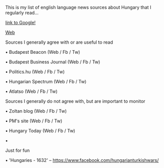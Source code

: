This is my list of english language news sources about Hungary that I regularly read...


[link to Google!](http://google.com)

[Web](www)

Sources I generally agree with or are useful to read

• Budapest Beacon (Web / Fb / Tw)

• Budapest Business Journal (Web / Fb / Tw)

• Politics.hu (Web / Fb / Tw)

• Hungarian Spectrum (Web / Fb / Tw)

• Atlatso (Web / Fb / Tw)

Sources I generally do not agree with, but are important to monitor

• Zoltan blog  (Web / Fb / Tw)

• PM's site (Web / Fb / Tw)

• Hungary Today (Web / Fb / Tw)

• 

Just for fun

• 'Hungaries - 1632'
– https://www.facebook.com/hungarianturkishwars/
